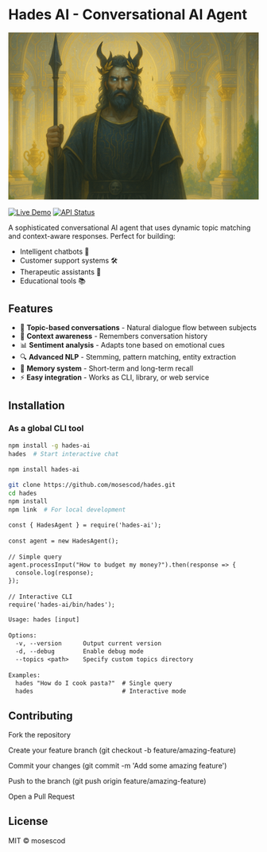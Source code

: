 # Hades AI - Conversational AI Agent

![Hades Logo](https://github.com/Mosescod/Hades/blob/main/docs/hades%20banner%20first.png) 


[![Live Demo](https://img.shields.io/badge/Hades-Live_Demo-4CAF50?style=for-the-badge&logo=vercel)](https://www.adamproject.live/hades.html)
[![API Status](https://img.shields.io/website?down_message=offline&label=API&up_message=online&url=https%3A%2F%2Fyour-vercel-app.vercel.app%2Fapi%2Fchat)](https://adam-project-mosescods-projects.vercel.app)

A sophisticated conversational AI agent that uses dynamic topic matching and context-aware responses. Perfect for building:
- Intelligent chatbots 💬
- Customer support systems 🛠️
- Therapeutic assistants 🧠
- Educational tools 📚

## Features

- 🧩 **Topic-based conversations** - Natural dialogue flow between subjects
- 🧠 **Context awareness** - Remembers conversation history
- 📊 **Sentiment analysis** - Adapts tone based on emotional cues
- 🔍 **Advanced NLP** - Stemming, pattern matching, entity extraction
- 💾 **Memory system** - Short-term and long-term recall
- ⚡ **Easy integration** - Works as CLI, library, or web service

## Installation

### As a global CLI tool
```bash
npm install -g hades-ai
hades  # Start interactive chat
```

```bash
npm install hades-ai
```

```bash
git clone https://github.com/mosescod/hades.git
cd hades
npm install
npm link  # For local development
```

``` 
const { HadesAgent } = require('hades-ai');

const agent = new HadesAgent();

// Simple query
agent.processInput("How to budget my money?").then(response => {
  console.log(response);
});

// Interactive CLI
require('hades-ai/bin/hades');
```

```
Usage: hades [input]

Options:
  -v, --version      Output current version
  -d, --debug        Enable debug mode
  --topics <path>    Specify custom topics directory

Examples:
  hades "How do I cook pasta?"  # Single query
  hades                         # Interactive mode
  ```

## Contributing
Fork the repository

Create your feature branch (git checkout -b feature/amazing-feature)

Commit your changes (git commit -m 'Add some amazing feature')

Push to the branch (git push origin feature/amazing-feature)

Open a Pull Request

## License
MIT © mosescod
